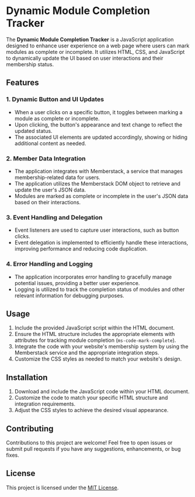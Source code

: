 # Dynamic Module Completion Tracker

The **Dynamic Module Completion Tracker** is a JavaScript application designed to enhance user experience on a web page where users can mark modules as complete or incomplete. It utilizes HTML, CSS, and JavaScript to dynamically update the UI based on user interactions and their membership status.

## Features

### 1. Dynamic Button and UI Updates

- When a user clicks on a specific button, it toggles between marking a module as complete or incomplete.
- Upon clicking, the button's appearance and text change to reflect the updated status.
- The associated UI elements are updated accordingly, showing or hiding additional content as needed.

### 2. Member Data Integration

- The application integrates with Memberstack, a service that manages membership-related data for users.
- The application utilizes the Memberstack DOM object to retrieve and update the user's JSON data.
- Modules are marked as complete or incomplete in the user's JSON data based on their interactions.

### 3. Event Handling and Delegation

- Event listeners are used to capture user interactions, such as button clicks.
- Event delegation is implemented to efficiently handle these interactions, improving performance and reducing code duplication.

### 4. Error Handling and Logging

- The application incorporates error handling to gracefully manage potential issues, providing a better user experience.
- Logging is utilized to track the completion status of modules and other relevant information for debugging purposes.

## Usage

1. Include the provided JavaScript script within the HTML document.
2. Ensure the HTML structure includes the appropriate elements with attributes for tracking module completion (`ms-code-mark-complete`).
3. Integrate the code with your website's membership system by using the Memberstack service and the appropriate integration steps.
4. Customize the CSS styles as needed to match your website's design.

## Installation

1. Download and include the JavaScript code within your HTML document.
2. Customize the code to match your specific HTML structure and integration requirements.
3. Adjust the CSS styles to achieve the desired visual appearance.

## Contributing

Contributions to this project are welcome! Feel free to open issues or submit pull requests if you have any suggestions, enhancements, or bug fixes.

## License

This project is licensed under the [MIT License](LICENSE).
